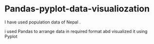 # Pandas-pyplot-data-visualiozation

I have used population data of Nepal .

i used Pandas to arrange data in required format abd visualized it using Pyplot
